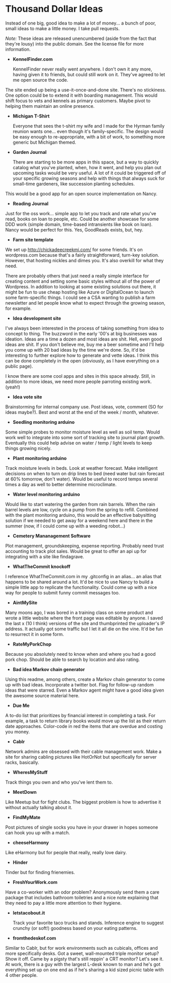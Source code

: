 Thousand Dollar Ideas
===================

Instead of one big, good idea to make a lot of money... a bunch of poor, small ideas to make a little money. I take pull requests.

*Note:* These ideas are released unencumbered (aside from the fact that they're lousy) into the public domain. See the license file for more information.

 - **KennelFinder.com**
  
   KennelFinder never really went anywhere. I don't own it any more, having given it to friends, but could still work on it. They've agreed to let me open source the code. 

  The site ended up being a use-it-once-and-done site. There's no stickiness. One option could be to extend it with boarding management. This would shift focus to vets and kennels as primary customers. Maybe pivot to helping them maintain an online presence.

 - **Michigan T-Shirt**
  
   Everyone that sees the t-shirt my wife and I made for the Hyrman family reunion wants one... even though it's family-specific. The design would be easy enough to re-appropriate, with a bit of work, to something more generic but Michigan themed. 
 
 - **Garden Journal**
  
   There are starting to be more apps in this space, but a way to quickly catalog what you've planted, when, how it went, and help you plan out upcoming tasks would be very useful. A lot of it could be triggered off of your specific growing seasons and help with things that always suck for small-time gardeners, like succession planting schedules.

  This would be a good app for an open source implementation on Nancy.

 - **Reading Journal**
  
 Just for the oss work... simple app to let you track and rate what you've read, books on loan to people, etc. Could be another showcase for some DDD work (simple domain, time-based intransients like book on loan). Nancy would be perfect for this. Yes, GoodReads exists, but, hey.

 - **Farm site template**
 
  We set up http://chickadeecreekmi.com/ for some friends. It's on wordpress.com because that's a fairly straightforward, turn-key solution. However, that hosting nickles and dimes you. It's also overkill for what they need.

  There are probably others that just need a really simple interface for creating content and setting some basic styles without all of the power of Wordpress. In addition to looking at some existing solutions out there, it might be fun to use cheap hosting like Azure or DigitalOcean to launch some farm-specific things. I could see a CSA wanting to publish a farm newsletter and let people know what to expect through the growing season, for example.

 - **Idea development site**
  
  I've always been interested in the process of taking something from idea to concept to thing. The buzzword in the early '00's at big businesses was ideation. Ideas are a time a dozen and most ideas are shit. Hell, even good ideas are shit. If you don't believe me, buy me a beer sometime and I'll help you come up with 20 bad ideas by the time we're done. So, it'd be interesting to further explore how to generate and vette ideas. I think this can be done completely in the open (obviously, as I have everything on a public page).

  I know there are some cool apps and sites in this space already. Still, in addition to more ideas, we need more people parroting existing work. (yeah!)

 - **Idea vote site**
  
  Brainstorming for internal company use. Post ideas, vote, comment (SO for ideas maybe?). Best and worst at the end of the week / month, whatever.

 - **Seedling monitoring arduino**
  
  Some simple probes to monitor moisture level as well as soil temp. Would work well to integrate into some sort of tracking site to journal plant growth. Eventually this could help advise on water / temp / light levels to keep things growing nicely.

 - **Plant monitoring arduino**
  
  Track moisture levels in beds. Look at weather forecast. Make intelligent decisions on when to turn on drip lines to bed (need water but rain forecast at 60% tomorrow, don't water). Would be useful to record temps several times a day as well to better determine microclimate.

 - **Water level monitoring arduino**
 
  Would like to start watering the garden from rain barrels. When the rain barrel levels are low, cycle on a pump from the spring to refill. Combined with the plant monitoring arduino, this would be an effective babysitting solution if we needed to get away for a weekend here and there in the summer (now, if I could come up with a weeding robot...)

 - **Cemetery Mananagement Software**
  
  Plot management, groundskeeping, expense reporting. Probably need trust accounting to track plot sales. Would be great to offer an api up for integrating with a site like findagrave.

 - **WhatTheCommit knockoff**
  
  I reference WhatTheCommit.com in my .gitconfig in an alias... an alias that happens to be shared around a lot. It'd be nice to use Nancy to build a simple little app to replicate the functionality. Could come up with a nice way for people to submit funny commit messages too.

 - **AintMySite**

  Many moons ago, I was bored in a training class on some product and wrote a little website where the front page was editable by anyone. I saved the last x (10 I think) versions of the site and thumbprinted the uploader's IP address. It actually got some traffic but I let it all die on the vine. It'd be fun to resurrect it in some form.

 - **RateMyPorkChop**
 
  Because you absolutely need to know when and where you had a good pork chop. Should be able to search by location and also rating.

 - **Bad idea Markov chain generator**
  
  Using this readme, among others, create a Markov chain generator to come up with bad ideas. Incorporate a twitter bot. Flag for follow-up random ideas that were starred. Even a Markov agent might have a good idea given the awesome source material here.

 - **Due Me**
 
  A to-do list that prioritizes by financial interest in completing a task. For example, a task to return library books would move up the list as their return date approaches. Color-code in red the items that are overdue and costing you money.

 - **Cablr**
 
  Network admins are obsessed with their cable management work. Make a site for sharing cabling pictures like HotOrNot but specifically for server racks, basically.

 - **WheresMyStuff**
 
  Track things you own and who you've lent them to.

 - **MeetDown**
 
  Like Meetup but for fight clubs. The biggest problem is how to advertise it without actually talking about it.

 - **FindMyMate**
 
  Post pictures of single socks you have in your drawer in hopes someone can hook you up with a match.

 - **cheeseHarmony**
 
  Like eHarmony but for people that really, really love dairy.

 - **Hinder**
 
  Tinder but for finding frienemies.

 - **FreshYourWork.com**
 
  Have a co-worker with an odor problem? Anonymously send them a care package that includes bathroom toiletries and a nice note explaining that they need to pay a little more attention to their hygiene. 

 - **letstacobout.it**

   Track your favorite taco trucks and stands. Inference engine to suggest crunchy (or soft!) goodness based on your eating patterns. 
   
 - **fromthedeskof.com**
 
  Similar to Cablr, but for work environments such as cubicals, offices and more specifically desks. Got a sweet, wall-mounted triple monitor setup? Show it off. Came by a pigsty that's still reppin' a CRT monitor? Let's see it. At work, there is a guy with the largest L-desk known to man and he's got everything set up on one end as if he's sharing a kid sized picnic table with 4 other people.
